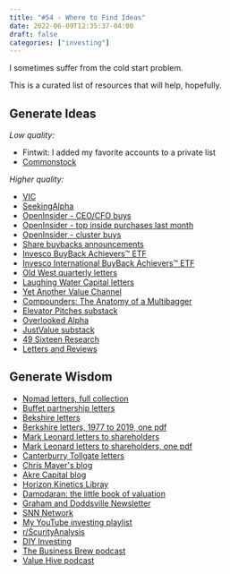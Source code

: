 ```yaml
---
title: "#54 - Where to Find Ideas"
date: 2022-06-09T12:35:37-04:00
draft: false
categories: ["investing"]
---
```


I sometimes suffer from the cold start problem.

This is a curated list of resources that will help, hopefully.


## Generate Ideas

_Low quality:_

- Fintwit: I added my favorite accounts to a private list
- [Commonstock](https://commonstock.com/)

_Higher quality:_

- [VIC](https://www.valueinvestorsclub.com/)
- [SeekingAlpha](https://seekingalpha.com/latest-articles)
- [OpenInsider - CEO/CFO buys](http://openinsider.com/latest-ceo-cfo-purchases-25k)
- [OpenInsider - top inside purchases last month](http://openinsider.com/top-insider-purchases-of-the-month)
- [OpenInsider - cluster buys](http://openinsider.com/latest-cluster-buys)
- [Share buybacks announcements](https://www.marketbeat.com/stock-buybacks/)
- [Invesco BuyBack Achievers™ ETF](https://www.invesco.com/us/financial-products/etfs/holdings?audienceType=Investor&ticker=PKW)
- [Invesco International BuyBack Achievers™ ETF](https://www.invesco.com/us/financial-products/etfs/holdings?audienceType=Investor&ticker=IPKW)
- [Old West quarterly letters](https://www.oldwestim.com/press)
- [Laughing Water Capital letters](https://www.laughingwatercapital.com/letters)
- [Yet Another Value Channel](https://www.youtube.com/channel/UCVCzUJIgjDKSdEOYpTqLScw)
- [Compounders: The Anatomy of a Multibagger](https://podcasts.google.com/feed/aHR0cHM6Ly9mZWVkLnBvZGJlYW4uY29tL2NvbXBvdW5kZXJzL2ZlZWQueG1s)
- [Elevator Pitches substack](https://elevatorpitches.substack.com/)
- [Overlooked Alpha](https://www.overlookedalpha.com/)
- [JustValue substack](https://justvalue.substack.com/)
- [49 Sixteen Research](https://49sixteenresearch.substack.com/)
- [Letters and Reviews](https://lettersandreviews.blogspot.com/)



## Generate Wisdom

- [Nomad letters, full collection](https://drive.google.com/file/d/1Y7F9VEgmFxVhLvIe1uZLtkHBY6xfCxee/view?usp=sharing)
- [Buffet partnership letters](https://drive.google.com/drive/folders/1uk_cJWoUT8XwKVfbtkxbIWutKhEBHkRV?usp=sharing)
- [Bekshire letters](https://www.berkshirehathaway.com/letters/letters.html)
- [Berkshire letters, 1977 to 2019, one pdf](https://drive.google.com/file/d/1rfi-dvdOg62e4LMMyF2bKTGK5g1C51Pv/view?usp=sharing)
- [Mark Leonard letters to shareholders](https://www.csisoftware.com/category/pres-letters)
- [Mark Leonard letters to shareholders, one pdf](https://drive.google.com/file/d/1nTGBuikH1Y8ZPFAA4WBcFfkmCQ8lUxSi/view?usp=sharing)
- [Canterburry Tollgate letters](https://www.canterburytg.com/letters)
- [Chris Mayer's blog](https://www.woodlockhousefamilycapital.com/blog)
- [Akre Capital blog](https://www.akrecapital.com/our-thinking/)
- [Horizon Kinetics Libray](https://horizonkinetics.com/insights/library/)
- [Damodaran: the little book of valuation](https://pages.stern.nyu.edu/~adamodar/New_Home_Page/littlebook.htm)
- [Graham and Doddsville Newsletter](https://www8.gsb.columbia.edu/valueinvesting/resources/newsletters)
- [SNN Network](https://www.youtube.com/user/SNNWire)
- [My YouTube investing playlist](https://www.youtube.com/playlist?list=PLV9o6hLi1wBzed3fzEjR4vQidrcO6Pcl1)
- [r/ScurityAnalysis](https://www.reddit.com/r/SecurityAnalysis/)
- [DIY Investing](https://www.youtube.com/c/DIYInvesting/videos)
- [The Business Brew podcast](https://www.youtube.com/channel/UCBywIfdQy7Nyb2RfRb_Z0eg)
- [Value Hive podcast](https://open.spotify.com/show/4jyB3twNAgXlcWJOFP2ObN)

